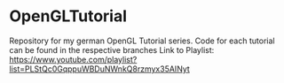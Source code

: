 # OpenGLTutorial
Repository for my german OpenGL Tutorial series. Code for each tutorial can be found in the respective branches
Link to Playlist: https://www.youtube.com/playlist?list=PLStQc0GqppuWBDuNWnkQ8rzmyx35AINyt
